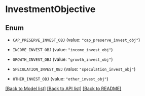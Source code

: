 # InvestmentObjective

## Enum


* `CAP_PRESERVE_INVEST_OBJ` (value: `"cap_preserve_invest_obj"`)

* `INCOME_INVEST_OBJ` (value: `"income_invest_obj"`)

* `GROWTH_INVEST_OBJ` (value: `"growth_invest_obj"`)

* `SPECULATION_INVEST_OBJ` (value: `"speculation_invest_obj"`)

* `OTHER_INVEST_OBJ` (value: `"other_invest_obj"`)


[[Back to Model list]](../README.md#documentation-for-models) [[Back to API list]](../README.md#documentation-for-api-endpoints) [[Back to README]](../README.md)


